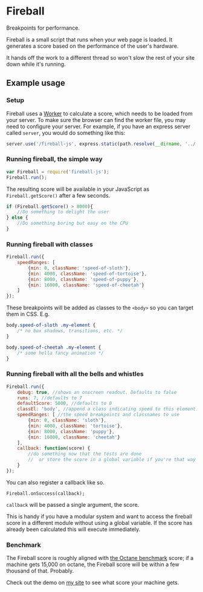 # Fireball
Breakpoints for performance.

Fireball is a small script that runs when your web page is loaded. It generates a score based on the performance of the user's hardware. 

It hands off the work to a different thread so won't slow the rest of your site down while it's running.

## Example usage

### Setup
Fireball uses a [Worker](https://developer.mozilla.org/en-US/docs/Web/API/Worker) to calculate a score, which needs to be loaded from your server. To make sure the browser can find the
worker file, you may need to configure your server. 
For example, if you have an express server called `server`, you would do something like this:

```javascript
server.use('/fireball-js', express.static(path.resolve(__dirname, '../../../fireball-js')));
```

### Running fireball, the simple way
```javascript
var Fireball = require('fireball-js');
Fireball.run();
```

The resulting score will be available in your JavaScript as `Fireball.getScore()` after a few seconds.

```javascript
if (Fireball.getScore() > 8000){
    //Do something to delight the user
} else {
    //Do something boring but easy on the CPU
}
```

### Running fireball with classes
```javascript
Fireball.run({
    speedRanges: [
        {min: 0, className: 'speed-of-sloth'},
        {min: 4000, className: 'speed-of-tortoise'},
        {min: 8000, className: 'speed-of-puppy'},
        {min: 16000, className: 'speed-of-cheetah'}
    ]
});
```

These breakpoints will be added as classes to the `<body>` so you can target them in CSS. E.g.

```css
body.speed-of-sloth .my-element {
    /* no box shadows, transitions, etc. */
}

body.speed-of-cheetah .my-element {
    /* some hella fancy animation */
}
```

### Running fireball with all the bells and whistles
```javascript
Fireball.run({
    debug: true, //shows an onscreen readout. Defaults to false
    runs: 7, //defaults to 7
    defaultScore: 5000, //defaults to 0
    classEl: 'body', //append a class indicating speed to this element. Defaults to 'body'
    speedRanges: [ //the speed breakpoints and classnames to use
        {min: 0, className: 'sloth'},
        {min: 4000, className: 'tortoise'},
        {min: 8000, className: 'puppy'},
        {min: 16000, className: 'cheetah'}
    ],
    callback: function(score) {
        //do something now that the tests are done
        //  or store the score in a global variable if you're that way inclined
    }
});
```

You can also register a callback like so.

```
Fireball.onSuccess(callback);
```

`callback` will be passed a single argument, the score.

This is handy if you have a modular system and want to access the fireball score in a different module 
without using a global variable. If the score has already been calculated this will execute immediately.

### Benchmark
The Fireball score is roughly aligned with [the Octane benchmark](http://chromium.github.io/octane/) score;
if a machine gets 15,000 on octane, the Fireball score will be within a few thousand of that. Probably.

Check out the demo on [my site](http://www.dg707.com/fireball) to see what score your machine gets.
